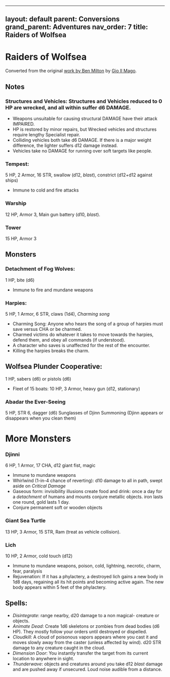  ---
layout: default
parent: Conversions
grand_parent: Adventures
nav_order: 7
title: Raiders of Wolfsea
 ---

# Raiders of Wolfsea

Converted from the original [work by Ben Milton](https://www.patreon.com/questingbeast) by [Gio Il Mago](https://scrtgm.blogspot.com/2021/07/raiders-of-wolfsea-maritime-adventure.html).

## Notes
### Structures and Vehicles: Structures and Vehicles reduced to 0 HP are wrecked, and all within suffer d6 DAMAGE.
- Weapons unsuitable for causing structural DAMAGE have their attack IMPAIRED.
- HP is restored by minor repairs, but Wrecked vehicles and structures require lengthy Specialist repair.
- Colliding vehicles both take d6 DAMAGE. If there is a major weight difference, the lighter suffers d12 damage instead.
- Vehicles take no DAMAGE for running over soft targets like people.

### Tempest:
5 HP, 2 Armor, 16 STR, swallow (d12, _blast_), constrict (d12+d12 against ships)
- Immune to cold and fire attacks

### Warship
12 HP, Armor 3, Main gun battery (d10, _blast_).

### Tower
15 HP, Armor 3

## Monsters
### Detachment of Fog Wolves:
1 HP, bite (d6)
- Immune to fire and mundane weapons

### Harpies:
5 HP, 1 Armor, 6 STR, claws (1d4), _Charming song_
- Charming Song: Anyone who hears the song of a group of harpies must save versus CHA or be charmed.
- Charmed victims do whatever it takes to move towards the harpies, defend them, and obey all commands (if understood).
- A character who saves is unaffected for the rest of the encounter.
- Killing the harpies breaks the charm.

## Wolfsea Plunder Cooperative:
1 HP, sabers (d6) or pistols (d6)
- Fleet of 15 boats: 10 HP, 3 Armor, heavy gun (d12, stationary)

### Abadar the Ever-Seeing
5 HP, STR 6, dagger (d6)
Sunglasses of Djinn Summoning (Djinn appears or disappears when you clean them)

# More Monsters
### Djinni
6 HP, 1 Armor, 17 CHA, d12 giant fist, magic
- Immune to mundane weapons
- Whirlwind (1-in-4 chance of reverting): d10 damage to all in path, swept aside on _Critical Damage_
- Gaseous form: invisibility illusions create food and drink: once a day for a _detachment_ of humans and mounts conjure metallic objects. iron lasts one round, gold lasts 1 day.
- Conjure permanent soft or wooden objects

### Giant Sea Turtle
13 HP, 3 Armor, 15 STR, Ram (treat as vehicle collision).

### Lich
10 HP, 2 Armor, cold touch (d12)
- Immune to mundane weapons, poison, cold, lightning, necrotic, charm, fear, paralysis
- Rejuvenation: If it has a phylactery, a destroyed lich gains a new body in 1d8 days, regaining all its hit points and becoming active again. The new body appears within 5 feet of the phylactery.

## Spells:
- _Disintegrate_: range nearby, d20 damage to a non magical- creature or objects.  
- _Animate Dead_: Create 1d6 skeletons or zombies from dead bodies (d6 HP). They mostly follow your orders until destroyed or dispelled.  
- _Cloudkill_: A cloud of poisonous vapors appears where you cast it and moves slowly away from the caster (unless affected by wind). d20 STR damage to any creature caught in the cloud.  
- _Dimension Door_: You instantly transfer the target from its current location to anywhere in sight.  
- _Thunderwave_: objects and creatures around you take d12 _blast_ damage and are pushed away if unsecured. Loud noise audible from a distance.
